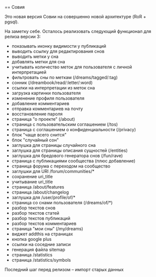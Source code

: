== Совия

Это новая версия Совии на совершенно новой архитектуре (RoR + pgsql).

На заметку себе. Осталось реализовать следующий функционал для релиза версии 3:

 * показывать иконку видимости у публикаций
 * выводить ссылку для редактирования снов
 * выводить метки у сна
 * добавлять метки для сна
 * учитывать количество меток для пользователя с личной интерпретацией
 * фильтровать сны по меткам (/dreams/tagged/:tag)
 * сонник (/dreambook/read/:letter/:word)
 * ссылки на интерпретации из меток сна
 * загрузка картинки пользователя
 * изменение профиля пользователя
 * добавление комментариев
 * отправка комментариев на почту
 * восстановление пароля
 * страница "о проекте" (/about)
 * страница с пользовательским соглашением (/tos)
 * страница с соглашением о конфиденциальности (/privacy)
 * блок "чаще всего снится"
 * блок "случайный сон"
 * заглушка для страницы случайного сна
 * заглушка для страницы описания сущностей (/entities)
 * заглушка для бредового генератора снов (/fun/rave)
 * страница с публикациями сообщества (плюс добавление)
 * страница форума с переходом на сообщество
 * заглушки для URI /forum/communities/*
 * сохранение uri_title
 * учитывание uri_title
 * страница /about/features
 * страница /about/changelog
 * заглушка для /user/profile/of/*
 * страница со снами пользователя (/dreams/of/*)
 * разбор текстов снов
 * разбор текстов статей
 * разбор текстов публикаций
 * разбор текстов комментариев
 * страница "мои сны" (/my/dreams)
 * виджет addthis на страницах
 * кнопка google plus
 * ссылки на соседние записи
 * генерация файла sitemap
 * страница /statistics
 * страница /statistics/symbols

Последний шаг перед релизом – импорт старых данных
